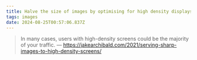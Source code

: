 ```yaml
---
title: Halve the size of images by optimising for high density displays - JakeArchibald.com
tags: images
date: 2024-08-25T00:57:06.837Z
---
```

> In many cases, users with high-density screens could be the majority of your traffic. — https://jakearchibald.com/2021/serving-sharp-images-to-high-density-screens/
